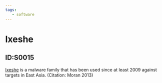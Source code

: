 ```yaml
---
tags:
   - software
---
```

# Ixeshe
## ID:S0015
[Ixeshe](/mitre/software/S0015) is a malware family that has been used since at least 2009 against targets in East Asia. (Citation: Moran 2013)
